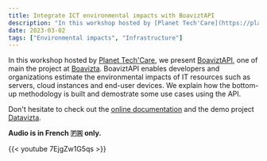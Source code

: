 ```yaml
---
title: Integrate ICT environmental impacts with BoaviztAPI
description: "In this workshop hosted by [Planet Tech'Care](https://planet-techcare.green/en/), we present [BoaviztAPI](https://github.com/Boavizta/boaviztapi), one of main the project at [Boavizta](https://boavizta.org/en)."
date: 2023-03-02
tags: ["Environmental impacts", "Infrastructure"]
---
```


In this workshop hosted by [Planet Tech'Care](https://planet-techcare.green/en/), we present [BoaviztAPI](https://github.com/Boavizta/boaviztapi), one of main the project at [Boavizta](https://boavizta.org/en). BoaviztAPI enables developers and organizations estimate the environmental impacts of IT resources such as servers, cloud instances and end-user devices. We explain how the bottom-up methodology is built and demostrate some use cases using the API.

Don't hesitate to check out the [online documentation](https://doc.api.boavizta.org/) and the demo project [Datavizta](https://datavizta.boavizta.org/).

**Audio is in French 🇫🇷 only.**

{{< youtube 7EjgZw1G5qs >}}
